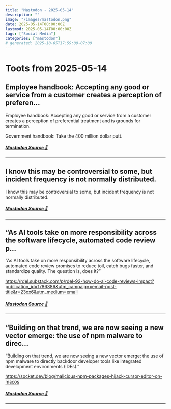```yaml
---
title: "Mastodon - 2025-05-14"
description: ""
image: "/images/mastodon.png"
date: 2025-05-14T00:00:00Z
lastmod: 2025-05-14T00:00:00Z
tags: ["Social Media"]
categories: ["mastodon"]
# generated: 2025-10-05T17:59:09-07:00
---
```


# Toots from 2025-05-14

## Employee handbook: Accepting any good or service from a customer creates a perception of preferen...

Employee handbook: Accepting any good or service from a customer creates a perception of preferential treatment and is grounds for termination.

Government handbook: Take the 400 million dollar putt.

##### [Mastodon Source 🐘](https://hachyderm.io/@mweagle/114507899767162598)

---

## I know this may be controversial to some, but incident frequency is not normally distributed.

I know this may be controversial to some, but incident frequency is not normally distributed.

##### [Mastodon Source 🐘](https://hachyderm.io/@mweagle/114506989228228092)

---

## “As AI tools take on more responsibility across the software lifecycle, automated code review p...

“As AI tools take on more responsibility across the software lifecycle, automated code review promises to reduce toil, catch bugs faster, and standardize quality. The question is, does it?”

<https://rdel.substack.com/p/rdel-92-how-do-ai-code-reviews-impact?publication_id=1786386&utm_campaign=email-post-title&r=23ox6&utm_medium=email>

##### [Mastodon Source 🐘](https://hachyderm.io/@mweagle/114503774288619657)

---

## “Building on that trend, we are now seeing a new vector emerge: the use of npm malware to direc...

“Building on that trend, we are now seeing a new vector emerge: the use of npm malware to directly backdoor developer tools like integrated development environments (IDEs).”

<https://socket.dev/blog/malicious-npm-packages-hijack-cursor-editor-on-macos>

##### [Mastodon Source 🐘](https://hachyderm.io/@mweagle/114503763855874826)

---

